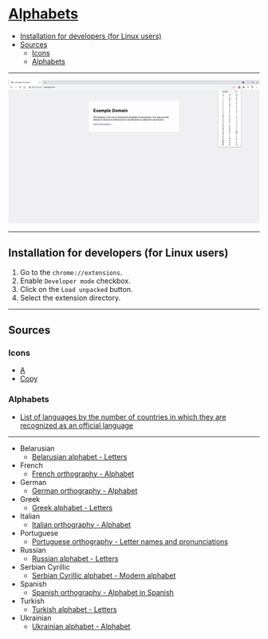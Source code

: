 # [Alphabets](https://chrome.google.com/webstore/detail/bhpjlplbnifhpolicjigaghdchamocee)

- [Installation for developers (for Linux users)](#installation-for-developers-for-linux-users)
- [Sources](#sources)
  - [Icons](#icons)
  - [Alphabets](#alphabets)

---

![Alphabets - Example](img/screenshots/originals/example.png)

---

## Installation for developers (for Linux users)

1. Go to the `chrome://extensions`.
2. Enable `Developer mode` checkbox.
3. Click on the `Load unpacked` button.
4. Select the extension directory.

---

## Sources

### Icons

- [A](https://flaticon.com/free-icon/a_3564016)
- [Copy](https://iconfinder.com/icons/172587/copy_icon)

### Alphabets

- [List of languages by the number of countries in which they are recognized as an official language](https://en.wikipedia.org/wiki/List_of_languages_by_the_number_of_countries_in_which_they_are_recognized_as_an_official_language)

---

- Belarusian
  - [Belarusian alphabet - Letters](https://en.wikipedia.org/wiki/Belarusian_alphabet#Letters)
- French
  - [French orthography - Alphabet](https://en.wikipedia.org/wiki/French_orthography#Alphabet)
- German
  - [German orthography - Alphabet](https://en.wikipedia.org/wiki/German_orthography#Alphabet)
- Greek
  - [Greek alphabet - Letters](https://en.wikipedia.org/wiki/Greek_alphabet#Letters)
- Italian
  - [Italian orthography - Alphabet](https://en.wikipedia.org/wiki/Italian_orthography#Alphabet)
- Portuguese
  - [Portuguese orthography - Letter names and pronunciations](https://en.wikipedia.org/wiki/Portuguese_orthography#Letter_names_and_pronunciations)
- Russian
  - [Russian alphabet - Letters](https://en.wikipedia.org/wiki/Russian_alphabet#Letters)
- Serbian Cyrillic
  - [Serbian Cyrillic alphabet - Modern alphabet](https://en.wikipedia.org/wiki/Serbian_Cyrillic_alphabet#Modern_alphabet)
- Spanish
  - [Spanish orthography - Alphabet in Spanish](https://en.wikipedia.org/wiki/Spanish_orthography#Alphabet_in_Spanish)
- Turkish
  - [Turkish alphabet - Letters](https://en.wikipedia.org/wiki/Turkish_alphabet#Letters)
- Ukrainian
  - [Ukrainian alphabet - Alphabet](https://en.wikipedia.org/wiki/Ukrainian_alphabet#Alphabet)
